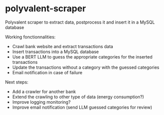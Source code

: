 # polyvalent-scraper
Polyvalent scraper to extract data, postprocess it and insert it in a MySQL database

Working fonctionnalities:
- Crawl bank website and extract transactions data
- Insert transactions into a MySQL database
- Use a BERT LLM to guess the appropriate categories for the inserted transactions
- Update the transactions without a category with the guessed categories
- Email notification in case of failure

Next steps:
- Add a crawler for another bank
- Extend the crawling to other type of data (energy consumption?)
- Improve logging monitoring?
- Improve email notification (send LLM guessed categories for review)
